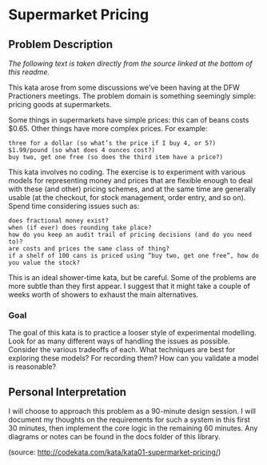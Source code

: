 # Supermarket Pricing

## Problem Description

*The following text is taken directly from the source linked at the bottom of this readme.*

This kata arose from some discussions we’ve been having at the DFW Practioners meetings. The problem domain is something seemingly simple: pricing goods at supermarkets.

Some things in supermarkets have simple prices: this can of beans costs $0.65. Other things have more complex prices. For example:

    three for a dollar (so what’s the price if I buy 4, or 5?)
    $1.99/pound (so what does 4 ounces cost?)
    buy two, get one free (so does the third item have a price?)

This kata involves no coding. The exercise is to experiment with various models for representing money and prices that are flexible enough to deal with these (and other) pricing schemes, and at the same time are generally usable (at the checkout, for stock management, order entry, and so on). Spend time considering issues such as:

    does fractional money exist?
    when (if ever) does rounding take place?
    how do you keep an audit trail of pricing decisions (and do you need to)?
    are costs and prices the same class of thing?
    if a shelf of 100 cans is priced using “buy two, get one free”, how do you value the stock?

This is an ideal shower-time kata, but be careful. Some of the problems are more subtle than they first appear. I suggest that it might take a couple of weeks worth of showers to exhaust the main alternatives.

### Goal

The goal of this kata is to practice a looser style of experimental modelling. Look for as many different ways of handling the issues as possible. Consider the various tradeoffs of each. What techniques are best for exploring these models? For recording them? How can you validate a model is reasonable?

## Personal Interpretation

I will choose to approach this problem as a 90-minute design session. I will document my thoughts on the requirements for such 
a system in this first 30 minutes, then implement the core logic in the remaining 60 minutes. Any diagrams or notes can be found 
in the docs folder of this library.

(source: http://codekata.com/kata/kata01-supermarket-pricing/)

